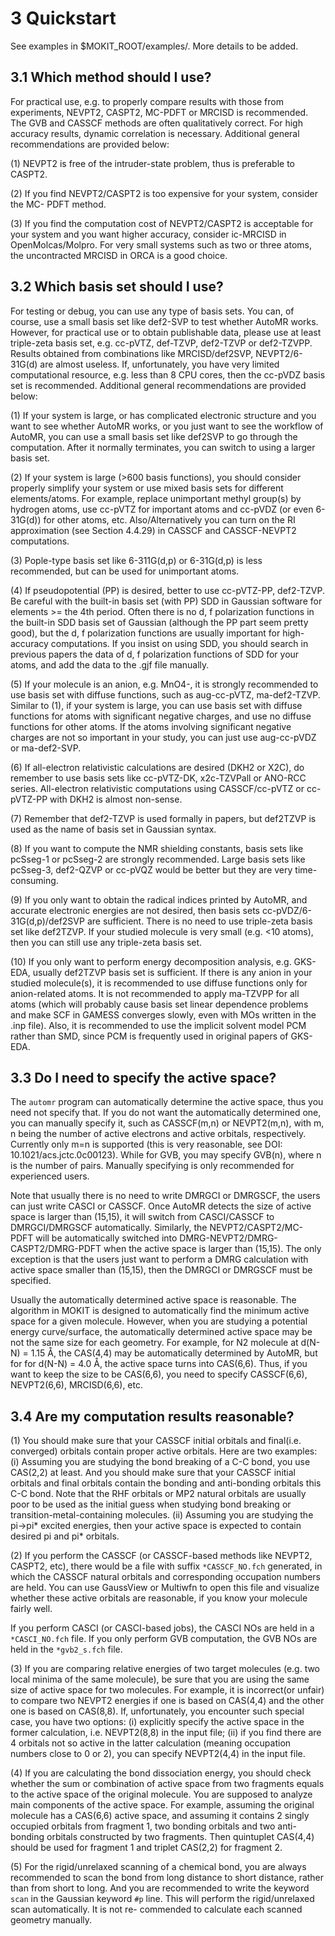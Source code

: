 # 3 Quickstart
See examples in $MOKIT_ROOT/examples/. More details to be added.

## 3.1 Which method should I use?
For practical use, e.g. to properly compare results with those from experiments,
NEVPT2, CASPT2, MC-PDFT or MRCISD is recommended. The GVB and CASSCF methods are
often qualitatively correct. For high accuracy results, dynamic correlation is
necessary. Additional general recommendations are provided below:

(1) NEVPT2 is free of the intruder-state problem, thus is preferable to CASPT2.

(2) If you find NEVPT2/CASPT2 is too expensive for your system, consider the MC-
PDFT method.

(3) If you find the computation cost of NEVPT2/CASPT2 is acceptable for your system
and you want higher accuracy, consider ic-MRCISD in OpenMolcas/Molpro. For very
small systems such as two or three atoms, the uncontracted MRCISD in ORCA is a good
choice.

## 3.2 Which basis set should I use?
For testing or debug, you can use any type of basis sets. You can, of course, use a small basis set like def2-SVP to test whether AutoMR works. However, for practical use or to obtain publishable data, please use at least triple-zeta basis set, e.g. cc-pVTZ, def-TZVP, def2-TZVP or def2-TZVPP. Results obtained from combinations like MRCISD/def2SVP, NEVPT2/6-31G(d) are almost useless. If, unfortunately, you have very limited computational resource, e.g. less than 8 CPU cores, then the cc-pVDZ basis set is recommended. Additional general recommendations are provided below:

(1) If your system is large, or has complicated electronic structure and you want to see whether AutoMR works, or you just want to see the workflow of AutoMR, you can use a small basis set like def2SVP to go through the computation. After it normally terminates, you can switch to using a larger basis set.

(2) If your system is large (>600 basis functions), you should consider properly simplify your system or use mixed basis sets for different elements/atoms. For example, replace unimportant methyl group(s) by hydrogen atoms, use cc-pVTZ for important atoms and cc-pVDZ (or even 6-31G(d)) for other atoms, etc. Also/Alternatively you can turn on the RI approximation (see Section 4.4.29) in CASSCF and CASSCF-NEVPT2 computations.

(3) Pople-type basis set like 6-311G(d,p) or 6-31G(d,p) is less recommended, but can be used for unimportant atoms.

(4) If pseudopotential (PP) is desired, better to use cc-pVTZ-PP, def2-TZVP. Be careful with the built-in basis set (with PP) SDD in Gaussian software for elements >= the 4th period. Often there is no d, f polarization functions in the built-in SDD basis set of Gaussian (although the PP part seem pretty good), but the d, f polarization functions are usually important for high-accuracy computations. If you insist on using SDD, you should search in previous papers the data of d, f polarization functions of SDD for your atoms, and add the data to the .gjf file manually.

(5) If your molecule is an anion, e.g. MnO4-, it is strongly recommended to use basis set with diffuse functions, such as aug-cc-pVTZ, ma-def2-TZVP. Similar to (1), if your system is large, you can use basis set with diffuse functions for atoms with significant negative charges, and use no diffuse functions for other atoms. If the atoms involving significant negative charges are not so important in your study, you can just use aug-cc-pVDZ or ma-def2-SVP.

(6) If all-electron relativistic calculations are desired (DKH2 or X2C), do remember to use basis sets like cc-pVTZ-DK, x2c-TZVPall or ANO-RCC series. All-electron relativistic computations using CASSCF/cc-pVTZ or cc-pVTZ-PP with DKH2 is almost non-sense.

(7) Remember that def2-TZVP is used formally in papers, but def2TZVP is used as the name of basis set in Gaussian syntax.

(8) If you want to compute the NMR shielding constants, basis sets like pcSseg-1 or pcSseg-2 are strongly recommended. Large basis sets like pcSseg-3, def2-QZVP or cc-pVQZ would be better but they are very time-consuming.

(9) If you only want to obtain the radical indices printed by AutoMR, and accurate electronic energies are not desired, then basis sets cc-pVDZ/6-31G(d,p)/def2SVP are sufficient. There is no need to use triple-zeta basis set like def2TZVP. If your studied molecule is very small (e.g. <10 atoms), then you can still use any triple-zeta basis set.

(10) If you only want to perform energy decomposition analysis, e.g. GKS-EDA, usually def2TZVP basis set is sufficient. If there is any anion in your studied molecule(s), it is recommended to use diffuse functions only for anion-related atoms. It is not recommended to apply ma-TZVPP for all atoms (which will probably cause basis set linear dependence problems and make SCF in GAMESS converges slowly, even with MOs written in the .inp file). Also, it is recommended to use the implicit solvent model PCM rather than SMD, since PCM is frequently used in original papers of GKS-EDA.

## 3.3 Do I need to specify the active space?
The `automr` program can automatically determine the active space, thus you need not specify that. If you do not want the automatically determined one, you can manually specify it, such as CASSCF(m,n) or NEVPT2(m,n), with m, n being the number of active electrons and active orbitals, respectively. Currently only m=n is supported (this is very reasonable, see DOI: 10.1021/acs.jctc.0c00123). While for GVB, you may specify GVB(n), where n is the number of pairs. Manually specifying is only recommended for experienced users.

Note that usually there is no need to write DMRGCI or DMRGSCF, the users can just write CASCI or CASSCF. Once AutoMR detects the size of active space is larger than (15,15), it will switch from CASCI/CASSCF to DMRGCI/DMRGSCF automatically. Similarly, the NEVPT2/CASPT2/MC-PDFT will be automatically switched into DMRG-NEVPT2/DMRG-CASPT2/DMRG-PDFT when the active space is larger than (15,15). The only exception is that the users just want to perform a DMRG calculation with active space smaller than (15,15), then the DMRGCI or DMRGSCF must be specified.

Usually the automatically determined active space is reasonable. The algorithm in MOKIT is designed to automatically find the minimum active space for a given molecule. However, when you are studying a potential energy curve/surface, the automatically determined active space may be not the same size for each geometry. For example, for N2 molecule at d(N-N) = 1.15 Å, the CAS(4,4) may be automatically determined by AutoMR, but for for d(N-N) = 4.0 Å, the active space turns into CAS(6,6). Thus, if you want to keep the size to be CAS(6,6), you need to specify CASSCF(6,6), NEVPT2(6,6), MRCISD(6,6), etc.

## 3.4 Are my computation results reasonable?
(1) You should make sure that your CASSCF initial orbitals and final(i.e. converged)
orbitals contain proper active orbitals. Here are two examples: (i) Assuming you are
studying the bond breaking of a C-C bond, you use CAS(2,2) at least. And you should
make sure that your CASSCF initial orbitals and final orbitals contain the bonding
and anti-bonding orbitals this C-C bond. Note that the RHF orbitals or MP2 natural
orbitals are usually poor to be used as the initial guess when studying bond breaking
or transition-metal-containing molecules. (ii) Assuming you are studying the pi->pi*
excited energies, then your active space is expected to contain desired pi and pi* orbitals.

(2) If you perform the CASSCF (or CASSCF-based methods like NEVPT2, CASPT2, etc), there would be a file with suffix `*CASSCF_NO.fch` generated, in which the CASSCF natural orbitals and corresponding occupation numbers are held. You can use GaussView or Multiwfn to open this file and visualize whether these active orbitals are reasonable, if you know your molecule fairly well.

If you perform CASCI (or CASCI-based jobs), the CASCI NOs are held in a `*CASCI_NO.fch` file. If you only perform GVB computation, the GVB NOs are held in the `*gvb2_s.fch` file.

(3) If you are comparing relative energies of two target molecules (e.g. two local minima of the same molecule), be sure that you are using the same size of active space for two molecules. For example, it is incorrect(or unfair) to compare two NEVPT2 energies if one is based on CAS(4,4) and the other one is based on CAS(8,8). If, unfortunately, you encounter such special case, you have two options: (i) explicitly specify the active space in the former calculation, i.e. NEVPT2(8,8) in the input file; (ii) if you find there are 4 orbitals not so active in the latter calculation (meaning occupation numbers close to 0 or 2), you can specify NEVPT2(4,4) in the input file.

(4) If you are calculating the bond dissociation energy, you should check whether the sum or combination of active space from two fragments equals to the active space of the original molecule. You are supposed to analyze main components of the active space. For example, assuming the original molecule has a CAS(6,6) active space, and assuming it contains 2 singly occupied orbitals from fragment 1, two bonding orbitals and two anti-bonding orbitals constructed by two fragments. Then quintuplet CAS(4,4) should be used for fragment 1 and triplet CAS(2,2) for fragment 2.

(5) For the rigid/unrelaxed scanning of a chemical bond, you are always recommended
to scan the bond from long distance to short distance, rather than from short to
long. And you are recommended to write the keyword `scan` in the Gaussian keyword
`#p` line. This will perform the rigid/unrelaxed scan automatically. It is not re-
commended to calculate each scanned geometry manually.

